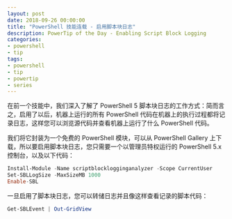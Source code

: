 ```yaml
---
layout: post
date: 2018-09-26 00:00:00
title: "PowerShell 技能连载 - 启用脚本块日志"
description: PowerTip of the Day - Enabling Script Block Logging
categories:
- powershell
- tip
tags:
- powershell
- tip
- powertip
- series
---
```

在前一个技能中，我们深入了解了 PowerShell 5 脚本块日志的工作方式：简而言之，启用了以后，机器上运行的所有 PowerShell 代码在机器上的执行过程都将记录日志，这样您可以浏览源代码并查看机器上运行了什么 PowerShell 代码。

我们将它封装为一个免费的 PowerShell 模块，可以从 PowerShell Gallery 上下载，所以要启用脚本块日志，您只需要一个以管理员特权运行的 PowerShell 5.x 控制台，以及以下代码：

```powershell
Install-Module -Name scriptblocklogginganalyzer -Scope CurrentUser
Set-SBLLogSize -MaxSizeMB 1000
Enable-SBL
```

一旦启用了脚本块日志，您可以转储日志并且像这样查看记录的脚本代码：

```powershell
Get-SBLEvent | Out-GridView
```

<!--本文国际来源：[Enabling Script Block Logging](http://community.idera.com/powershell/powertips/b/tips/posts/enabling-script-block-logging)-->
